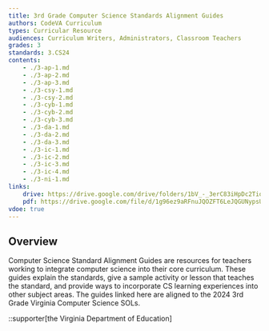 ```yaml
---
title: 3rd Grade Computer Science Standards Alignment Guides
authors: CodeVA Curriculum
types: Curricular Resource
audiences: Curriculum Writers, Administrators, Classroom Teachers
grades: 3
standards: 3.CS24
contents:
    - ./3-ap-1.md
    - ./3-ap-2.md
    - ./3-ap-3.md
    - ./3-csy-1.md
    - ./3-csy-2.md
    - ./3-cyb-1.md
    - ./3-cyb-2.md
    - ./3-cyb-3.md    
    - ./3-da-1.md
    - ./3-da-2.md
    - ./3-da-3.md
    - ./3-ic-1.md
    - ./3-ic-2.md
    - ./3-ic-3.md
    - ./3-ic-4.md
    - ./3-ni-1.md
links:
    drive: https://drive.google.com/drive/folders/1bV_-_3erC83iHpDc2Tioj_9Fqy3sInpj?usp=drive_link
    pdf: https://drive.google.com/file/d/1g96ez9aRFnuJQOZFT6LeJQGUNypsUXrE/view?usp=drive_link
vdoe: true
---
```


## Overview

Computer Science Standard Alignment Guides are resources for teachers working to integrate computer science into their core curriculum. These guides explain the standards, give a sample activity or lesson that teaches the standard, and provide ways to incorporate CS learning experiences into other subject areas. The guides linked here are aligned to the 2024 3rd Grade Virginia Computer Science SOLs.

::supporter[the Virginia Department of Education]